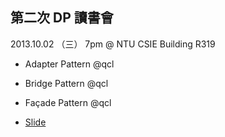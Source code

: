 第二次 DP 讀書會
-----
2013.10.02 （三） 7pm @ NTU CSIE Building R319

* Adapter Pattern @qcl
* Bridge Pattern @qcl
* Façade Pattern @qcl
	
* [Slide](://docs.google.com/presentation/d/1QSzI8yPhB8x6t4Zea-avr_BxJCfs598KUpbSaH0Yq3s/present#slide=id.p)
